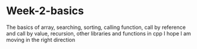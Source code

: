 # Week-2-basics
The basics of array, searching, sorting, calling function, call by reference and call by value, recursion, other libraries and functions in cpp
I hope I am moving in the right direction
